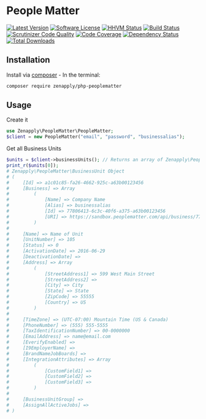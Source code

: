 # People Matter
[![Latest Version](https://img.shields.io/github/release/zenapply/php-peoplematter.svg?style=flat-square)](https://github.com/zenapply/php-peoplematter/releases)
[![Software License](https://img.shields.io/badge/license-MIT-brightgreen.svg?style=flat-square)](LICENSE.md)
[![HHVM Status](http://hhvm.h4cc.de/badge/zenapply/php-peoplematter.svg?style=flat-square)](http://hhvm.h4cc.de/package/zenapply/php-peoplematter)
[![Build Status](https://travis-ci.org/zenapply/php-peoplematter.svg?branch=master)](https://travis-ci.org/zenapply/php-peoplematter)
[![Scrutinizer Code Quality](https://scrutinizer-ci.com/g/zenapply/php-peoplematter/badges/quality-score.png?b=master)](https://scrutinizer-ci.com/g/zenapply/php-peoplematter/?branch=master)
[![Code Coverage](https://scrutinizer-ci.com/g/zenapply/php-peoplematter/badges/coverage.png?b=master)](https://scrutinizer-ci.com/g/zenapply/php-peoplematter/?branch=master)
[![Dependency Status](https://www.versioneye.com/user/projects/56f3252c35630e0029db0187/badge.svg?style=flat)](https://www.versioneye.com/user/projects/56f3252c35630e0029db0187)
[![Total Downloads](https://img.shields.io/packagist/dt/zenapply/php-peoplematter.svg?style=flat-square)](https://packagist.org/packages/zenapply/php-peoplematter) 

## Installation

Install via [composer](https://getcomposer.org/) - In the terminal:
```bash
composer require zenapply/php-peoplematter
```

## Usage

Create it
```php
use Zenapply\PeopleMatter\PeopleMatter;
$client = new PeopleMatter("email", "password", "businessalias");
```

Get all Business Units
```php
$units = $client->businessUnits(); // Returns an array of Zenapply\PeopleMatter\BusinessUnit Objects
print_r($units[0]);
# Zenapply\PeopleMatter\BusinessUnit Object
# (
#     [Id] => a1c01c85-fa26-4662-925c-a63b00123456
#     [Business] => Array
#         (
#             [Name] => Company Name
#             [Alias] => businessalias
#             [Id] => 77806413-6c3c-40f6-a375-a63b00123456
#             [URI] => https://sandbox.peoplematter.com/api/business/77806413-6c3c-40f6-a375-a63b0123456
#         )
# 
#     [Name] => Name of Unit
#     [UnitNumber] => 105
#     [Status] => 0
#     [ActivationDate] => 2016-06-29
#     [DeactivationDate] =>
#     [Address] => Array
#         (
#             [StreetAddress1] => 599 West Main Street
#             [StreetAddress2] =>
#             [City] => City
#             [State] => State
#             [ZipCode] => 55555
#             [Country] => US
#         )
# 
#     [TimeZone] => (UTC-07:00) Mountain Time (US & Canada)
#     [PhoneNumber] => (555) 555-5555
#     [TaxIdentificationNumber] => 00-0000000
#     [EmailAddress] => name@email.com
#     [EverifyEnabled] =>
#     [I9EmployerName] =>
#     [BrandNameJobBoards] =>
#     [IntegrationAttributes] => Array
#         (
#             [CustomField1] =>
#             [CustomField2] =>
#             [CustomField3] =>
#         )
# 
#     [BusinessUnitGroup] =>
#     [AssignAllActiveJobs] =>
# )

```
